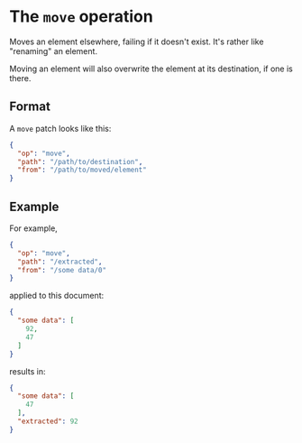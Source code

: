 # The `move` operation

Moves an element elsewhere, failing if it doesn't exist.
It's rather like "renaming" an element.

Moving an element will also overwrite the element at its destination, if one is there.

## Format

A `move` patch looks like this:

```json
{
  "op": "move",
  "path": "/path/to/destination",
  "from": "/path/to/moved/element"
}
```

## Example

For example,

```json
{
  "op": "move",
  "path": "/extracted",
  "from": "/some data/0"
}
```

applied to this document:

```json
{
  "some data": [
    92,
    47
  ]
}
```

results in:

```json
{
  "some data": [
    47
  ],
  "extracted": 92
}
```